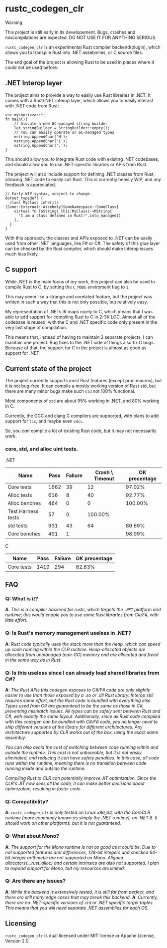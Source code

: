 # rustc_codegen_clr 

> [!WARNING]
> This project is still early in its developement. Bugs, crashes and miscompilations are expected. DO NOT USE IT FOR ANYTHING SERIOUS.

`rustc_codegen_clr` is an experimental Rust compiler backend(plugin), which allows you to transpile Rust into .NET assebmlies, or C source files. 

The end goal of the project is allowing Rust to be used in places where it could not be used before. 

## .NET Interop layer

The project aims to provide a way to easily use Rust libraries in .NET. It comes with a Rust/.NET interop layer, which allows you to easily interact with .NET code from Rust:

```
use mychorizza::*;
fn main(){
    // Alocate a new GC-managed string builder
    let stringBuilder = StringBuilder::empty();
    // You can easily operate on GC-managed types
    mstring.AppendChar('H');
    mstring.AppendChar('i');
    mstring.AppendChar('.');
}
```
This should allow you to integrate Rust code with exisitng .NET codebases, and should allow you to use .NET-specific libraries or APIs from Rust.

The project will also include support for defining .NET classes from Rust, allowing .NET code to easily call Rust.
This is currently heavily WIP, and any feedback is appreciated.
```
// Early WIP syntax, subject to change.
dotnet_typedef! {
  class MyClass inherits [Some::External::Assebmly]SomeNamespace::SomeClass{
    virtual fn ToString(_this:MyClass)->MString{
      "I am a class defined in Rust!".into_managed()
    },
  }
}
```

With this approach, the classes and APIs exposed to .NET can be easily used from other .NET languages, like F# or C#. The safety of this glue layer can be checked by the Rust compiler, which should make interop issues much less likely.

## C support

While .NET is the main focus of my work, this project can also be used to compile Rust to C, by setting the `C_MODE` enviroment flag to `1`.

This may seem like a strange and unrelated feature, but the project was written in such a way that this is not only possible, but relatively easy.

My representation of .NETs IR maps nicely to C, which means that I was able to add support for compiling Rust to C in 2-3K LOC. Almost all of the codebase is reused, with the C and .NET specific code only 
present in the very last stage of compilation.

This means that, instead of having to maintain 2 separate projects, I can maintain one project. Bug fixes to the .NET side of things also fix C bugs. 
Because of that, the support for C in the project is almost as good as support for .NET

## Current state of the project

The project currently supports most Rust features (except proc macros), but it is not bug-free. It can compile a mostly working version of Rust std, but there are many minor bugs make such `std` not 100% functional.

Most components of `std` are about 95% working in .NET, and 80% working in C.

Currently, the GCC and clang C compilers are supported, with plans to add support
for `tcc`, and maybe even `sdcc`.

So, you *can* compile a lot of existing Rust code, but it may not necessarily *work*.

### core, std, and alloc uint tests.

.NET

| Name | Pass	| Faliure	| Crash \ Timeout| OK precentage
|--------------------|--------|-------|-------|------|
| Core tests |	1662	| 39	| 12	| 97.02% |
| Alloc tests | 	616	|8 |	40 |	92.77% |
| Alloc benches	| 464	| 0	| 0 |	100.00% |
| Test Harness tests |	57 |	0	| 100.00% |
| std tests	| 931 | 43 | 64 |	89.69% |
| Core benches	| 491 | 1| | 98.99% |

C

| Name | Pass	| Faliure	| OK precentage
|--------------------|--------|-------|------|
| Core tests |	1419	| 294	| 82.83% |

## FAQ

### Q: What is it?

**A**: *This is a compiler backend for rustc, which targets the `.NET` platform and runtime; this would enable you to use some Rust libraries from C#/F#, with little effort.*

### Q: Is Rust's memory management useless in .NET?

**A**: *Rust code typically uses the stack more than the heap, which can speed up code running within the CLR runtime. Heap-allocated objects are allocated from unmanaged (non-GC) memory and are allocated and freed in the same way as in Rust.*

### Q: Is this useless since I can already load shared libraries from C#?

**A**: *The Rust APIs this codegen exposes to C#/F# code are only slightly easier to use than those exposed by a .so or .dll Rust library. Interop still requires some effort, but the Rust code is bundled with everything else. Types used from C# are guaranteed to be the same as those in C#, preventing mismatch issues. All types can be safely sent between Rust and C#, with exactly the same layout. Additionally, since all Rust code compiled with this codegen can be bundled with C#/F# code, you no longer need to ship different versions of the library for different architectures. Any architecture supported by CLR works out of the box, using the exact same assembly.*

*You can also avoid the cost of switching between code running within and outside the runtime. This cost is not unbearable, but it is not easily eliminated, and reducing it can have safety penalties. In this case, all code runs within the runtime, meaning there is no transition between code running inside and outside the runtime.*

*Compiling Rust to CLR can potentially improve JIT optimization. Since the CLR's JIT now sees all the code, it can make better decisions about optimization, resulting in faster code.*

### Q: Compatibility?

**A**: *`rustc_codegen_clr` is only tested on Linux x86_64, with the CoreCLR runtime (more commonly known as simply the .NET runtime), on .NET 8. It should work on other platforms, but it is not guaranteed.*

### Q: What about Mono?

**A**: *The support for the Mono runtime is not as good as it could be. Due to not supported features and differences, 128-bit integers and checked 64-bit integer arithmetic are not supported on Mono.*
*Aligned allocators(__rust_alloc) and certain intrinsics are also not supported. I plan to expand support for Mono, but my resources are limited.*

### Q: Are there any issues?

**A**: *While the backend is extensively tested, it is still far from perfect, and there are still many edge cases that may break this backend.*
**A**: *Currently, there are no .NET-specific versions of `std` or .NET specific target triples. This means that you will need separate .NET assemblies for each OS.*

## Licensing

`rustc_codegen_clr` is dual licensed under MIT license or Apache License, Version 2.0.
